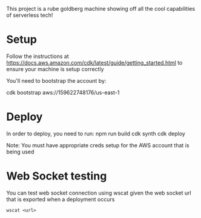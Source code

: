 This project is a rube goldberg machine showing off all the cool capabilities of serverless tech!

# Setup
Follow the instructions at https://docs.aws.amazon.com/cdk/latest/guide/getting_started.html to ensure your machine is setup correctly

You'll need to bootstrap the account by:

cdk bootstrap aws://159622748176/us-east-1

# Deploy
In order to deploy, you need to run:
npm run build
cdk synth
cdk deploy

Note: You must have appropriate creds setup for the AWS account that is being used

# Web Socket testing

You can test web socket connection using wscat given the web socket url that is exported when a deployment occurs

```
wscat <url>
```